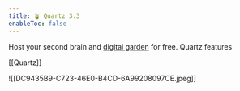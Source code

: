 ```yaml
---
title: 🪴 Quartz 3.3
enableToc: false
---
```


Host your second brain and [digital garden](https://jzhao.xyz/posts/networked-thought) for free. Quartz features

[[Quartz]]

![[DC9435B9-C723-46E0-B4CD-6A99208097CE.jpeg]]
